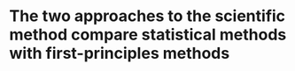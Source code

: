 # The two approaches to the scientific method compare statistical methods with first-principles methods
